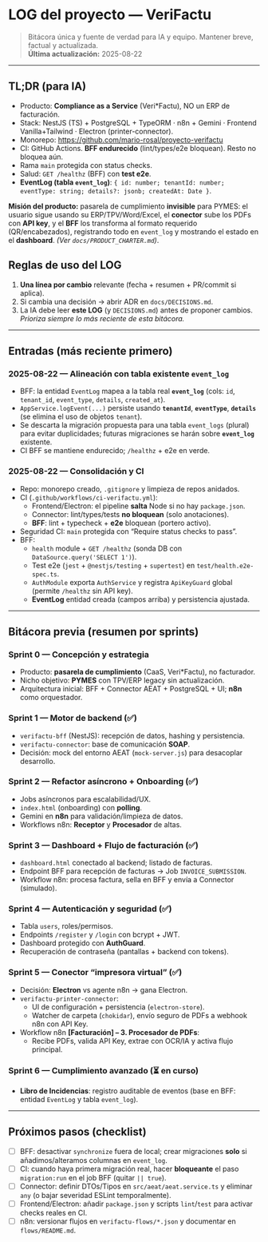 # LOG del proyecto — VeriFactu

> Bitácora única y fuente de verdad para IA y equipo. Mantener breve, factual y actualizada.  
> **Última actualización:** 2025-08-22

---

## TL;DR (para IA)

- Producto: **Compliance as a Service** (Veri\*Factu), NO un ERP de facturación.
- Stack: NestJS (TS) + PostgreSQL + TypeORM · n8n + Gemini · Frontend Vanilla+Tailwind · Electron (printer-connector).
- Monorepo: https://github.com/mario-rosal/proyecto-verifactu
- CI: GitHub Actions. **BFF endurecido** (lint/types/e2e bloquean). Resto no bloquea aún.
- Rama `main` protegida con status checks.
- Salud: `GET /healthz` (BFF) con **test e2e**.
- **EventLog (tabla `event_log`)**: `{ id: number; tenantId: number; eventType: string; details?: jsonb; createdAt: Date }`.

**Misión del producto:** pasarela de cumplimiento **invisible** para PYMES: el usuario sigue usando su ERP/TPV/Word/Excel, el **conector** sube los PDFs con **API key**, y el **BFF** los transforma al formato requerido (QR/encabezados), registrando todo en `event_log` y mostrando el estado en el **dashboard**. _(Ver `docs/PRODUCT_CHARTER.md`)_.

## Reglas de uso del LOG

1. **Una línea por cambio** relevante (fecha + resumen + PR/commit si aplica).
2. Si cambia una decisión → abrir ADR en `docs/DECISIONS.md`.
3. La IA debe leer **este LOG** (y `DECISIONS.md`) antes de proponer cambios.  
   _Prioriza siempre lo más reciente de esta bitácora._

---

## Entradas (más reciente primero)

### 2025-08-22 — Alineación con tabla existente `event_log`

- BFF: la entidad `EventLog` mapea a la tabla real **`event_log`** (cols: `id`, `tenant_id`, `event_type`, `details`, `created_at`).
- `AppService.logEvent(...)` persiste usando **`tenantId`**, **`eventType`**, **`details`** (se elimina el uso de objetos `tenant`).
- Se descarta la migración propuesta para una tabla `event_logs` (plural) para evitar duplicidades; futuras migraciones se harán sobre **`event_log`** existente.
- CI BFF se mantiene endurecido; `/healthz` + e2e en verde.

### 2025-08-22 — Consolidación y CI

- Repo: monorepo creado, `.gitignore` y limpieza de repos anidados.
- CI (`.github/workflows/ci-verifactu.yml`):
  - Frontend/Electron: el pipeline **salta** Node si no hay `package.json`.
  - Connector: lint/types/tests **no bloquean** (solo anotaciones).
  - **BFF**: lint + typecheck + **e2e** bloquean (portero activo).
- Seguridad CI: `main` protegida con “Require status checks to pass”.
- BFF:
  - `health` module + `GET /healthz` (sonda DB con `DataSource.query('SELECT 1')`).
  - Test e2e (`jest` + `@nestjs/testing` + `supertest`) en `test/health.e2e-spec.ts`.
  - `AuthModule` exporta `AuthService` y registra `ApiKeyGuard` global (permite `/healthz` sin API key).
  - **EventLog** entidad creada (campos arriba) y persistencia ajustada.

---

## Bitácora previa (resumen por sprints)

### Sprint 0 — Concepción y estrategia

- Producto: **pasarela de cumplimiento** (CaaS, Veri\*Factu), no facturador.
- Nicho objetivo: **PYMES** con TPV/ERP legacy sin actualización.
- Arquitectura inicial: BFF + Connector AEAT + PostgreSQL + UI; **n8n** como orquestador.

### Sprint 1 — Motor de backend (✅)

- `verifactu-bff` (NestJS): recepción de datos, hashing y persistencia.
- `verifactu-connector`: base de comunicación **SOAP**.
- Decisión: mock del entorno AEAT (`mock-server.js`) para desacoplar desarrollo.

### Sprint 2 — Refactor asíncrono + Onboarding (✅)

- Jobs asíncronos para escalabilidad/UX.
- `index.html` (onboarding) con **polling**.
- Gemini en **n8n** para validación/limpieza de datos.
- Workflows n8n: **Receptor** y **Procesador** de altas.

### Sprint 3 — Dashboard + Flujo de facturación (✅)

- `dashboard.html` conectado al backend; listado de facturas.
- Endpoint BFF para recepción de facturas → Job `INVOICE_SUBMISSION`.
- Workflow n8n: procesa factura, sella en BFF y envía a Connector (simulado).

### Sprint 4 — Autenticación y seguridad (✅)

- Tabla `users`, roles/permisos.
- Endpoints `/register` y `/login` con bcrypt + JWT.
- Dashboard protegido con **AuthGuard**.
- Recuperación de contraseña (pantallas + backend con tokens).

### Sprint 5 — Conector “impresora virtual” (✅)

- Decisión: **Electron** vs agente n8n → gana Electron.
- `verifactu-printer-connector`:
  - UI de configuración + persistencia (`electron-store`).
  - Watcher de carpeta (`chokidar`), envío seguro de PDFs a webhook n8n con API Key.
- Workflow n8n **[Facturación] – 3. Procesador de PDFs**:
  - Recibe PDFs, valida API Key, extrae con OCR/IA y activa flujo principal.

### Sprint 6 — Cumplimiento avanzado (⏳ en curso)

- **Libro de Incidencias**: registro auditable de eventos (base en BFF: entidad `EventLog` y tabla `event_log`).

---

## Próximos pasos (checklist)

- [ ] BFF: desactivar `synchronize` fuera de local; crear migraciones **solo** si añadimos/alteramos columnas en `event_log`.
- [ ] CI: cuando haya primera migración real, hacer **bloqueante** el paso `migration:run` en el job BFF (quitar `|| true`).
- [ ] Connector: definir DTOs/Tipos en `src/aeat/aeat.service.ts` y eliminar `any` (o bajar severidad ESLint temporalmente).
- [ ] Frontend/Electron: añadir `package.json` y scripts `lint`/`test` para activar checks reales en CI.
- [ ] n8n: versionar flujos en `verifactu-flows/*.json` y documentar en `flows/README.md`.
